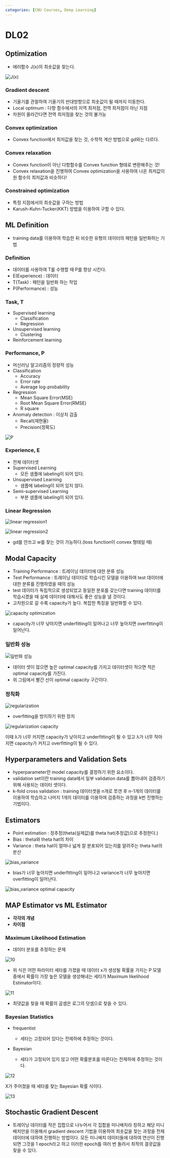 ```yaml
---
categories: [CNU Courses, Deep Learning]
---
```


# DL02

## Optimization

- 에러함수 J(x)의 최솟값을 찾는다.

![J(x)](/assets/images/2023/03/16/img.png)

### Gradient descent

- 기울기를 관찰하여 기울기의 반대방향으로 최솟값이 될 때까지 이동한다.
- Local optimum : 다항 함수에서의 지역 최저점, 전역 최저점이 아닌 지점
- 차원이 올라간다면 전역 최저점을 찾는 것의 불가능

### Convex optimization

- Convex function에서 최저값을 찾는 것, 수학적 계산 방법으로 gd와는 다르다.

### Convex relaxation

- Convex function이 아닌 다항함수를 Convex function 형태로 변환해주는 것!
- Convex relaxation을 진행하여 Convex optimization을 사용하여 나온 최저값이 원 함수의 최저값과 비슷하다!

### Constrained optimization

- 특정 지점에서의 최솟값을 구하는 방법
- Karush-Kuhn-Tucker(KKT) 방법을 이용하여 구할 수 있다.

## ML Definition

- training data를 이용하여 학습한 뒤 비슷한 유형의 데이터의 패턴을 일반화하는 기법

### Definition

- 데이터를 사용하여 T를 수행할 때 P를 향상 시킨다.
- E(Experience) : 데이터
- T(Task) : 패턴을 일반화 하는 작업
- P(Performance) : 성능

### Task, T

- Supervised learning
  - Classification
  - Regression
- Unsupervised learning
  - Clustering
- Reinforcement learning

### Performance, P

- 머신러닝 알고리즘의 정량적 성능
- Classification
  - Accuracy
  - Error rate
  - Average log-probability
- Regression
  - Mean Square Error(MSE)
  - Root Mean Square Error(RMSE)
  - R square
- Anomaly detection : 이상치 검출
  - Recall(재현율)
  - Precision(정확도)

![P](/assets/images/2023/03/16/img_1.png)

### Experience, E

- 전체 데이터셋
- Supervised Learning
  - 모든 샘플에 labeling이 되어 있다.
- Unsupervised Learning
  - 샘플에 labeling이 되어 있지 않다.
- Semi-supervised Learning
  - 부분 샘플에 labeling이 되어 있다.

### Linear Regression

![linear regression1](/assets/images/2023/03/16/img_2.png)

![linear regression2](/assets/images/2023/03/16/img_3.png)

- gd를 안쓰고 w를 찾는 것이 가능하다.(loss function이 convex 형태일 때)

## Modal Capacity

- Training Performance : 트레이닝 데이터에 대한 분류 성능
- Test Performance : 트레이닝 데이터로 학습시킨 모델을 이용하여 test 데이터에 대한 분류를 진행하였을 때의 성능
- test 데이터가 독립적으로 생성되었고 동일한 분포를 갖는다면 training 데이터를 학습시켰을 때 실제 데이터에 대해서도 좋은 성능을 낼 것이다.
- 고차원으로 갈 수록 capacity가 높다. 복잡한 특징을 일반화할 수 있다.

![capacity optimization](/assets/images/2023/03/16/img_4.png)

- capacity가 너무 낮아지면 underfitting이 일어나고 너무 높아지면 overfitting이 일어난다.

### 일반화 성능

![일반화 성능](/assets/images/2023/03/16/img_3.png)

- 데이터 셋이 많으면 높은 optimal capacity를 가지고 데이터셋이 적으면 적은 optimal capacity를 가진다.
- 위 그림에서 빨간 선이 optimal capacity 구간이다.

### 정칙화

![regularization](/assets/images/2023/03/16/img_5.png)

- overfitting을 방지하기 위한 장치

![regularization capacity](/assets/images/2023/03/16/img_8.png)

이때 λ가 너무 커지면 capacity가 낮아지고 underfitting이 될 수 있고 λ가 너무 작아지면 capacity가 커지고 overfitting이 될 수 있다.

## Hyperparameters and Validation Sets

- hyperparameter란 model capacity를 결정하기 위한 요소이다.
- validation set이란 training data에서 일부 validation data를 뽑아내어 검증하기 위해 사용되는 데이터 셋이다.
- k-fold cross validation : training 데이터셋을 n개로 쪼갠 후 n-1개의 데이터를 이용하여 학습하고 나머지 1개의 데이터를 이용하여 검증하는 과정을 k번 진행하는 기법이다.

## Estimators

- Point estimation : 정추정(theta(실제값)를 theta hat(추정값)으로 추정한다.)
- Bias : theta와 theta hat의 차이
- Variance : theta hat이 얼마나 넓게 잘 분포되어 있는지를 알려주는 theta hat의 분산

![bias_variance](/assets/images/2023/03/16/img_7.png)

- bias가 너무 높아지면 underfitting이 일어나고 variance가 너무 높아지면 overfitting이 일어난다.

![bias_variance optimal capacity](/assets/images/2023/03/16/img_9.png)

## MAP Estimator vs ML Estimator

- **각각의 개념**
- **차이점**

### Maximum Likelihood Estimation

- 데이터 분포를 추정하는 문제

![10](/assets/images/2023/03/16/img_10.png)

- 위 식은 어떤 파라미터 세타를 가졌을 때 데이터 x가 생성될 확률을 가지는 P 모델 중에서 확률이 가장 높은 모델을 생성해내는 세타가 Maximum likelihood Estimator이다.

![11](/assets/images/2023/03/16/img_11.png)

- 최댓값을 찾을 때 확률의 곱셈은 로그의 덧셈으로 찾을 수 있다.

### Bayesian Statistics

- frequentist
  - 세타는 고정되어 있다는 전제하에 추정하는 것이다.

- Bayesian
  - 세타가 고정되어 있지 않고 어떤 확률분포를 따른다는 전제하에 추정하는 것이다.

![12](/assets/images/2023/03/16/img_12.png)

X가 주어졌을 때 세타를 찾는 Bayesian 확률 식이다.

![13](/assets/images/2023/03/16/img_13.png)

## Stochastic Gradient Descent

- 트레이닝 데이터를 작은 집합으로 나누어서 각 집합을 미니배치라 칭하고 해당 미니배치만을 이용해서 gradient descent 기법을 이용하여 최솟값을 찾는 과정을
전체 데이터에 대하여 진행하는 방법이다. 모든 미니배치 데이터들에 대하여 연산이 진행되면 그것을 1 epoch라고 하고 이러한 epoch를 여러 번 돌려서 최적의 결괏값을 찾을 수 있다.

